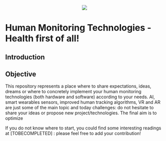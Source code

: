 <p align="center">
  <img src="https://user-images.githubusercontent.com/63868396/198398266-b702b8c5-e5cc-42d8-9f81-5f077faae56e.png" />
</p>


# Human Monitoring Technologies - Health first of all!
## Introduction


## Objective 

This repository represents a place where to share expectations, ideas, dreams or where to concretely implement your human monitoring technologies (both hardware and software) according to your needs. AI, smart wearables sensors, improved human tracking algorithms, VR and AR are just some of the main topic and today challenges: do not hesitate to share your ideas or propose new project/technologies. The final aim is to optimize 


If you do not know where to start, you could find some interesting readings at [TOBECOMPLETED] : please feel free to add your contribution!



